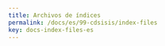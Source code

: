 ```yaml
---
title: Archivos de índices
permalink: /docs/es/99-cdsisis/index-files
key: docs-index-files-es
---
```

